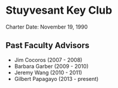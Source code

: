 Stuyvesant Key Club
===================

Charter Date: November 19, 1990


Past Faculty Advisors
---------------------

- Jim Cocoros (2007 - 2008)
- Barbara Garber (2009 - 2010)
- Jeremy Wang (2010 - 2011)
- Gilbert Papagayo (2013 - present)
